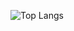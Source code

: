 <!--
**RoboKamu/RoboKamu** is a ✨ _special_ ✨ repository because its `README.md` (this file) appears on your GitHub profile.

Here are some ideas to get you started:

- 🔭 I’m currently working on ...
- 🌱 I’m currently learning ...
- 👯 I’m looking to collaborate on ...
- 🤔 I’m looking for help with ...
- 💬 Ask me about ...
- 📫 How to reach me: ...
- 😄 Pronouns: ...
- ⚡ Fun fact: ...
-->
 ![Top Langs](https://github-readme-stats.vercel.app/api/top-langs/?username=RoboKamu&hide=makefile,scss,css,html&theme=gruvbox)
 
